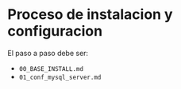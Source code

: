 # Proceso de instalacion y configuracion

El paso a paso debe ser:
* `00_BASE_INSTALL.md`
* `01_conf_mysql_server.md`
